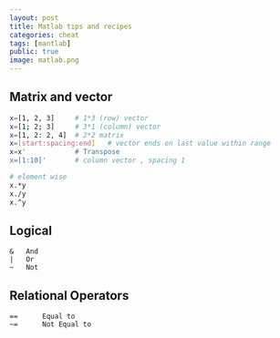 ```yaml
---
layout: post
title: Matlab tips and recipes
categories: cheat
tags: [mantlab]
public: true
image: matlab.png
---
```


## Matrix and vector
```bash
x=[1, 2, 3]     # 1*3 (row) vector
x=[1; 2; 3]     # 3*1 (column) vector
x=[1, 2: 2, 4]  # 2*2 matrix
x=[start:spacing:end]   # vector ends on last value within range
x=x'            # Transpose
x=[1:10]'       # column vector , spacing 1

# element wise
x.*y
x./y
x.^y
```

## Logical
```
&   And
|   Or
~   Not
```

## Relational Operators
```
==      Equal to
~=      Not Equal to
```